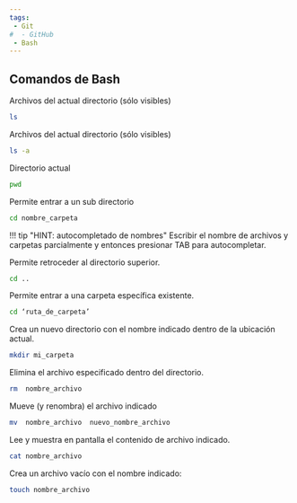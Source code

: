 ```yaml
---
tags:
 - Git
#  - GitHub
 - Bash
---
```



## Comandos de Bash



Archivos del actual directorio (sólo visibles)
```bash
ls
```
Archivos del actual directorio (sólo visibles)
```bash
ls -a
```
Directorio actual 
```bash
pwd
```
Permite entrar a un sub directorio
```bash
cd nombre_carpeta
```
!!! tip "HINT: autocompletado de nombres" 
    Escribir el nombre de archivos y carpetas parcialmente y entonces presionar TAB para autocompletar.

Permite retroceder al directorio superior.
```bash
cd ..
```
Permite entrar a una carpeta específica existente.
```bash
cd ‘ruta_de_carpeta’
```
Crea un nuevo directorio con el nombre indicado dentro de la ubicación actual.
```bash
mkdir mi_carpeta
```
Elimina el archivo especificado dentro del directorio.
```bash
rm  nombre_archivo
```
Mueve (y renombra) el archivo indicado
```bash
mv  nombre_archivo  nuevo_nombre_archivo
```
Lee y muestra en pantalla el contenido de archivo indicado.
```bash
cat nombre_archivo
```

Crea un archivo vacío con el nombre indicado:
```bash
touch nombre_archivo
```
